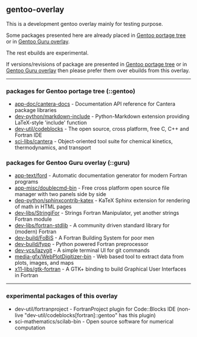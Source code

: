 ## gentoo-overlay

This is a development gentoo overlay mainly for testing purpose.  

Some packages presented here are already placed in [Gentoo portage tree](https://packages.gentoo.org/) or in [Gentoo Guru overlay](https://github.com/gentoo-mirror/guru).  

The rest ebuilds are experimental.  

If versions/revisions of package are presented in [Gentoo portage tree](https://packages.gentoo.org/) or in [Gentoo Guru overlay](https://github.com/gentoo-mirror/guru) then please prefer them over ebuilds from this overlay.  

---

### packages for Gentoo portage tree (::gentoo)  
* [app-doc/cantera-docs](https://packages.gentoo.org/packages/app-doc/cantera-docs) - Documentation API reference for Cantera package libraries  
* [dev-python/markdown-include](https://packages.gentoo.org/packages/dev-python/markdown-include) - Python-Markdown extension providing LaTeX-style 'include' function  
* [dev-util/codeblocks](https://packages.gentoo.org/packages/dev-util/codeblocks) - The open source, cross platform, free C, C++ and Fortran IDE  
* [sci-libs/cantera](https://packages.gentoo.org/packages/sci-libs/cantera) - Object-oriented tool suite for chemical kinetics, thermodynamics, and transport  

### packages for Gentoo Guru overlay (::guru)  
* [app-text/ford](https://github.com/gentoo-mirror/guru/tree/master/app-text/ford) - Automatic documentation generator for modern Fortran programs  
* [app-misc/doublecmd-bin](https://github.com/gentoo-mirror/guru/tree/master/app-misc/doublecmd-bin) - Free cross platform open source file manager with two panels side by side  
* [dep-python/sphinxcontrib-katex](https://github.com/gentoo-mirror/guru/tree/master/dev-python/sphinxcontrib-katex) - KaTeX Sphinx extension for rendering of math in HTML pages  
* [dev-libs/StringiFor](https://github.com/gentoo-mirror/guru/tree/master/dev-libs/StringiFor) - Strings Fortran Manipulator, yet another strings Fortran module  
* [dev-libs/fortran-stdlib](https://github.com/gentoo-mirror/guru/tree/master/dev-libs/fortran-stdlib) - A community driven standard library for (modern) Fortran  
* [dev-build/FoBiS](https://github.com/gentoo-mirror/guru/tree/master/dev-build/FoBiS) - A Fortran Building System for poor men  
* [dev-build/fypp](https://github.com/gentoo-mirror/guru/tree/master/dev-build/fypp) - Python powered Fortran preprocessor  
* [dev-vcs/lazygit](https://github.com/gentoo-mirror/guru/tree/master/dev-vcs/lazygit) - A simple terminal UI for git commands  
* [media-gfx/WebPlotDigitizer-bin](https://github.com/gentoo-mirror/guru/tree/master/media-gfx/WebPlotDigitizer-bin) - Web based tool to extract data from plots, images, and maps  
* [x11-libs/gtk-fortran](https://github.com/gentoo-mirror/guru/tree/master/x11-libs/gtk-fortran) - A GTK+ binding to build Graphical User Interfaces in Fortran  

---
### experimental packages of this overlay  
* dev-util/fortranproject - FortranProject plugin for Code::Blocks IDE (non-live "dev-util/codeblocks[fortran]::gentoo" has this plugin)
* sci-mathematics/scilab-bin - Open source software for numerical computation  


